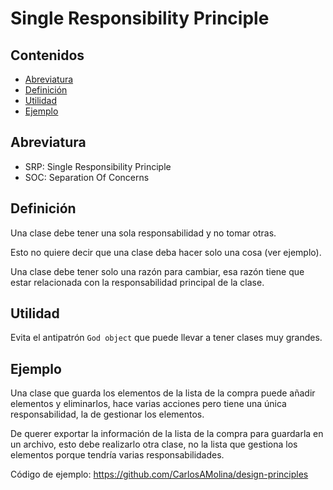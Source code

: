 # Single Responsibility Principle

## Contenidos

- [Abreviatura](#abreviatura)
- [Definición](#definición)
- [Utilidad](#utilidad)
- [Ejemplo](#ejemplo)

## Abreviatura

- SRP: Single Responsibility Principle
- SOC: Separation Of Concerns

## Definición

Una clase debe tener una sola responsabilidad y no tomar otras.

Esto no quiere decir que una clase deba hacer solo una cosa (ver ejemplo).

Una clase debe tener solo una razón para cambiar, esa razón tiene que estar relacionada con la responsabilidad principal de la clase.

## Utilidad

Evita el antipatrón `God object` que puede llevar a tener clases muy grandes.

## Ejemplo

Una clase que guarda los elementos de la lista de la compra puede añadir elementos y eliminarlos, hace varias acciones pero tiene una única responsabilidad, la de gestionar los elementos.

De querer exportar la información de la lista de la compra para guardarla en un archivo, esto debe realizarlo otra clase, no la lista que gestiona los elementos porque tendría varias responsabilidades.

Código de ejemplo: <https://github.com/CarlosAMolina/design-principles>
